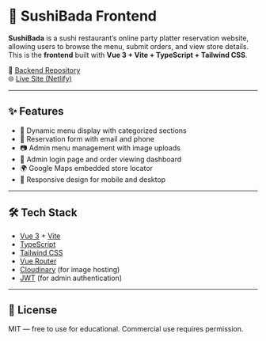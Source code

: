 # 🍱 SushiBada Frontend

**SushiBada** is a sushi restaurant’s online party platter reservation website, allowing users to browse the menu, submit orders, and view store details. This is the **frontend** built with **Vue 3 + Vite + TypeScript + Tailwind CSS**.

🔧 [Backend Repository](https://github.com/wenluanfei/sushibada-backend)  
🌐 [Live Site (Netlify)](https://sushibada.netlify.app)

---

## ✨ Features

- 🧾 Dynamic menu display with categorized sections
- 📩 Reservation form with email and phone
- 📷 Admin menu management with image uploads
- 🔐 Admin login page and order viewing dashboard
- 🌍 Google Maps embedded store locator
- 📱 Responsive design for mobile and desktop

---

## 🛠 Tech Stack

- [Vue 3](https://vuejs.org/) + [Vite](https://vitejs.dev/)
- [TypeScript](https://www.typescriptlang.org/)
- [Tailwind CSS](https://tailwindcss.com/)
- [Vue Router](https://router.vuejs.org/)
- [Cloudinary](https://cloudinary.com/) (for image hosting)
- [JWT](https://jwt.io/) (for admin authentication)

---

## 📜 License
MIT — free to use for educational. Commercial use requires permission.
